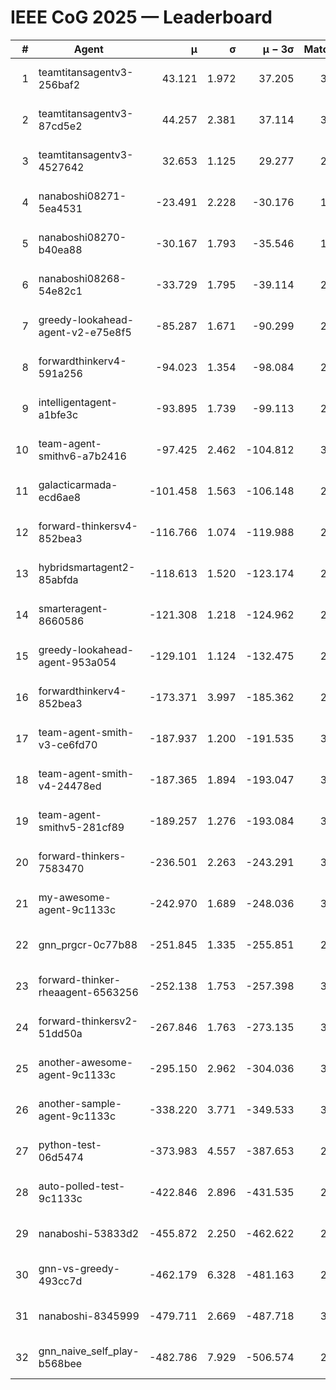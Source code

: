 # IEEE CoG 2025 — Leaderboard

| # | Agent | μ | σ | μ − 3σ | Matches | Updated |
|---:|---|---:|---:|---:|---:|---|
| 1 | teamtitansagentv3-256baf2 | 43.121 | 1.972 | 37.205 | 3200 | 2025-08-27 21:57 |
| 2 | teamtitansagentv3-87cd5e2 | 44.257 | 2.381 | 37.114 | 3040 | 2025-08-27 21:57 |
| 3 | teamtitansagentv3-4527642 | 32.653 | 1.125 | 29.277 | 2960 | 2025-08-27 21:57 |
| 4 | nanaboshi08271-5ea4531 | -23.491 | 2.228 | -30.176 | 1300 | 2025-08-27 21:57 |
| 5 | nanaboshi08270-b40ea88 | -30.167 | 1.793 | -35.546 | 1938 | 2025-08-27 21:57 |
| 6 | nanaboshi08268-54e82c1 | -33.729 | 1.795 | -39.114 | 2818 | 2025-08-27 21:57 |
| 7 | greedy-lookahead-agent-v2-e75e8f5 | -85.287 | 1.671 | -90.299 | 2574 | 2025-08-27 21:57 |
| 8 | forwardthinkerv4-591a256 | -94.023 | 1.354 | -98.084 | 2575 | 2025-08-27 21:57 |
| 9 | intelligentagent-a1bfe3c | -93.895 | 1.739 | -99.113 | 2680 | 2025-08-27 21:57 |
| 10 | team-agent-smithv6-a7b2416 | -97.425 | 2.462 | -104.812 | 3420 | 2025-08-27 21:57 |
| 11 | galacticarmada-ecd6ae8 | -101.458 | 1.563 | -106.148 | 2860 | 2025-08-27 21:57 |
| 12 | forward-thinkersv4-852bea3 | -116.766 | 1.074 | -119.988 | 2670 | 2025-08-27 21:57 |
| 13 | hybridsmartagent2-85abfda | -118.613 | 1.520 | -123.174 | 2632 | 2025-08-27 21:57 |
| 14 | smarteragent-8660586 | -121.308 | 1.218 | -124.962 | 2486 | 2025-08-27 21:57 |
| 15 | greedy-lookahead-agent-953a054 | -129.101 | 1.124 | -132.475 | 2914 | 2025-08-27 21:57 |
| 16 | forwardthinkerv4-852bea3 | -173.371 | 3.997 | -185.362 | 2391 | 2025-08-27 21:57 |
| 17 | team-agent-smith-v3-ce6fd70 | -187.937 | 1.200 | -191.535 | 3214 | 2025-08-27 21:57 |
| 18 | team-agent-smith-v4-24478ed | -187.365 | 1.894 | -193.047 | 3074 | 2025-08-27 21:57 |
| 19 | team-agent-smithv5-281cf89 | -189.257 | 1.276 | -193.084 | 3220 | 2025-08-27 21:57 |
| 20 | forward-thinkers-7583470 | -236.501 | 2.263 | -243.291 | 3160 | 2025-08-27 21:57 |
| 21 | my-awesome-agent-9c1133c | -242.970 | 1.689 | -248.036 | 3880 | 2025-08-27 21:57 |
| 22 | gnn_prgcr-0c77b88 | -251.845 | 1.335 | -255.851 | 2660 | 2025-08-27 21:57 |
| 23 | forward-thinker-rheaagent-6563256 | -252.138 | 1.753 | -257.398 | 3206 | 2025-08-27 21:57 |
| 24 | forward-thinkersv2-51dd50a | -267.846 | 1.763 | -273.135 | 3386 | 2025-08-27 21:57 |
| 25 | another-awesome-agent-9c1133c | -295.150 | 2.962 | -304.036 | 3500 | 2025-08-27 21:57 |
| 26 | another-sample-agent-9c1133c | -338.220 | 3.771 | -349.533 | 3220 | 2025-08-27 21:57 |
| 27 | python-test-06d5474 | -373.983 | 4.557 | -387.653 | 2510 | 2025-08-27 21:57 |
| 28 | auto-polled-test-9c1133c | -422.846 | 2.896 | -431.535 | 2660 | 2025-08-27 21:57 |
| 29 | nanaboshi-53833d2 | -455.872 | 2.250 | -462.622 | 2660 | 2025-08-27 21:57 |
| 30 | gnn-vs-greedy-493cc7d | -462.179 | 6.328 | -481.163 | 2880 | 2025-08-27 21:57 |
| 31 | nanaboshi-8345999 | -479.711 | 2.669 | -487.718 | 3090 | 2025-08-27 21:57 |
| 32 | gnn_naive_self_play-b568bee | -482.786 | 7.929 | -506.574 | 2300 | 2025-08-27 21:57 |
